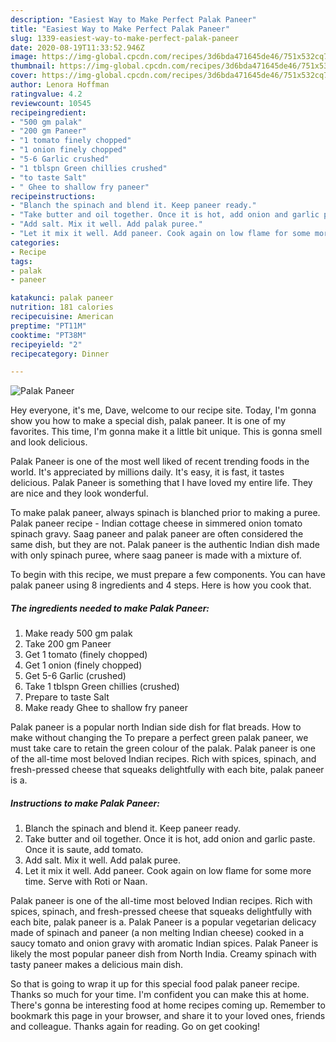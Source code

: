 ```yaml
---
description: "Easiest Way to Make Perfect Palak Paneer"
title: "Easiest Way to Make Perfect Palak Paneer"
slug: 1339-easiest-way-to-make-perfect-palak-paneer
date: 2020-08-19T11:33:52.946Z
image: https://img-global.cpcdn.com/recipes/3d6bda471645de46/751x532cq70/palak-paneer-recipe-main-photo.jpg
thumbnail: https://img-global.cpcdn.com/recipes/3d6bda471645de46/751x532cq70/palak-paneer-recipe-main-photo.jpg
cover: https://img-global.cpcdn.com/recipes/3d6bda471645de46/751x532cq70/palak-paneer-recipe-main-photo.jpg
author: Lenora Hoffman
ratingvalue: 4.2
reviewcount: 10545
recipeingredient:
- "500 gm palak"
- "200 gm Paneer"
- "1 tomato finely chopped"
- "1 onion finely chopped"
- "5-6 Garlic crushed"
- "1 tblspn Green chillies crushed"
- "to taste Salt"
- " Ghee to shallow fry paneer"
recipeinstructions:
- "Blanch the spinach and blend it. Keep paneer ready."
- "Take butter and oil together. Once it is hot, add onion and garlic paste. Once it is saute, add tomato."
- "Add salt. Mix it well. Add palak puree."
- "Let it mix it well. Add paneer. Cook again on low flame for some more time. Serve with Roti or Naan."
categories:
- Recipe
tags:
- palak
- paneer

katakunci: palak paneer 
nutrition: 181 calories
recipecuisine: American
preptime: "PT11M"
cooktime: "PT38M"
recipeyield: "2"
recipecategory: Dinner

---
```



![Palak Paneer](https://img-global.cpcdn.com/recipes/3d6bda471645de46/751x532cq70/palak-paneer-recipe-main-photo.jpg)

Hey everyone, it's me, Dave, welcome to our recipe site. Today, I'm gonna show you how to make a special dish, palak paneer. It is one of my favorites. This time, I'm gonna make it a little bit unique. This is gonna smell and look delicious.

Palak Paneer is one of the most well liked of recent trending foods in the world. It's appreciated by millions daily. It's easy, it is fast, it tastes delicious. Palak Paneer is something that I have loved my entire life. They are nice and they look wonderful.

To make palak paneer, always spinach is blanched prior to making a puree. Palak paneer recipe - Indian cottage cheese in simmered onion tomato spinach gravy. Saag paneer and palak paneer are often considered the same dish, but they are not. Palak paneer is the authentic Indian dish made with only spinach puree, where saag paneer is made with a mixture of.


To begin with this recipe, we must prepare a few components. You can have palak paneer using 8 ingredients and 4 steps. Here is how you cook that.

<!--inarticleads1-->

##### The ingredients needed to make Palak Paneer:

1. Make ready 500 gm palak
1. Take 200 gm Paneer
1. Get 1 tomato (finely chopped)
1. Get 1 onion (finely chopped)
1. Get 5-6 Garlic (crushed)
1. Take 1 tblspn Green chillies (crushed)
1. Prepare to taste Salt
1. Make ready  Ghee to shallow fry paneer


Palak paneer is a popular north Indian side dish for flat breads. How to make without changing the To prepare a perfect green palak paneer, we must take care to retain the green colour of the palak. Palak paneer is one of the all-time most beloved Indian recipes. Rich with spices, spinach, and fresh-pressed cheese that squeaks delightfully with each bite, palak paneer is a. 

<!--inarticleads2-->

##### Instructions to make Palak Paneer:

1. Blanch the spinach and blend it. Keep paneer ready.
1. Take butter and oil together. Once it is hot, add onion and garlic paste. Once it is saute, add tomato.
1. Add salt. Mix it well. Add palak puree.
1. Let it mix it well. Add paneer. Cook again on low flame for some more time. Serve with Roti or Naan.


Palak paneer is one of the all-time most beloved Indian recipes. Rich with spices, spinach, and fresh-pressed cheese that squeaks delightfully with each bite, palak paneer is a. Palak Paneer is a popular vegetarian delicacy made of spinach and paneer (a non melting Indian cheese) cooked in a saucy tomato and onion gravy with aromatic Indian spices. Palak Paneer is likely the most popular paneer dish from North India. Creamy spinach with tasty paneer makes a delicious main dish. 

So that is going to wrap it up for this special food palak paneer recipe. Thanks so much for your time. I'm confident you can make this at home. There's gonna be interesting food at home recipes coming up. Remember to bookmark this page in your browser, and share it to your loved ones, friends and colleague. Thanks again for reading. Go on get cooking!
